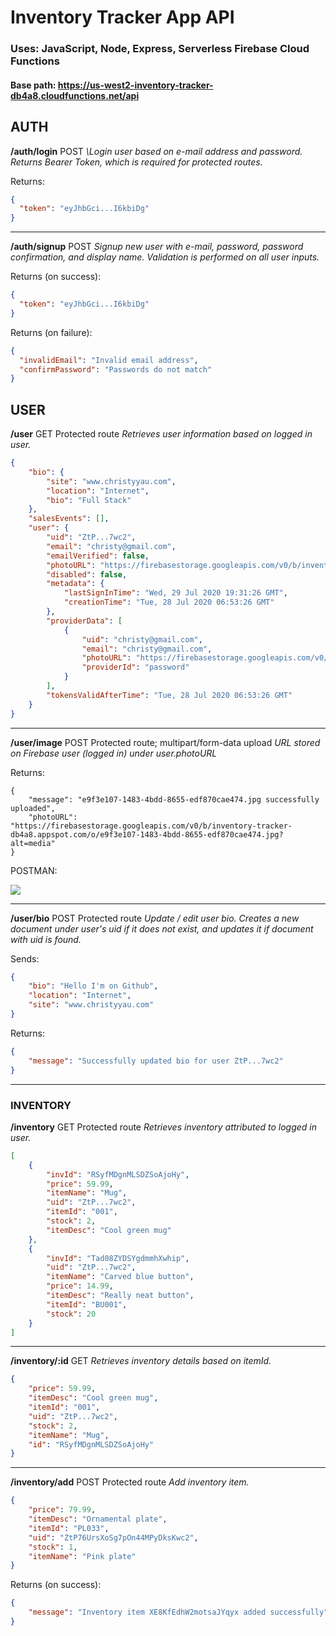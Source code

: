# Inventory Tracker App API
### Uses: JavaScript, Node, Express, Serverless Firebase Cloud Functions

#### Base path: https://us-west2-inventory-tracker-db4a8.cloudfunctions.net/api



## AUTH

**/auth/login**
POST
*\Login user based on e-mail address and password. Returns Bearer Token, which is required for protected routes.*

Returns:

```json
{
  "token": "eyJhbGci...I6kbiDg"
}
```



-------------------



**/auth/signup**
POST
*Signup new user with e-mail, password, password confirmation, and display name. Validation is performed on all user inputs.*

Returns (on success):

```json
{
  "token": "eyJhbGci...I6kbiDg"
}
```

Returns (on failure):

```json
{
  "invalidEmail": "Invalid email address",
  "confirmPassword": "Passwords do not match"
}
```





## USER 

**/user**
GET
Protected route
*Retrieves user information based on logged in user.*

```json
{
    "bio": {
        "site": "www.christyyau.com",
        "location": "Internet",
        "bio": "Full Stack"
    },
    "salesEvents": [],
    "user": {
        "uid": "ZtP...7wc2",
        "email": "christy@gmail.com",
        "emailVerified": false,
        "photoURL": "https://firebasestorage.googleapis.com/v0/b/inventory-tracker-db4a8.appspot.com/o/e9f3e107-1483-4bdd-8655-edf870cae474.jpg?alt=media",
        "disabled": false,
        "metadata": {
            "lastSignInTime": "Wed, 29 Jul 2020 19:31:26 GMT",
            "creationTime": "Tue, 28 Jul 2020 06:53:26 GMT"
        },
        "providerData": [
            {
                "uid": "christy@gmail.com",
                "email": "christy@gmail.com",
                "photoURL": "https://firebasestorage.googleapis.com/v0/b/inventory-tracker-db4a8.appspot.com/o/e9f3e107-1483-4bdd-8655-edf870cae474.jpg?alt=media",
                "providerId": "password"
            }
        ],
        "tokensValidAfterTime": "Tue, 28 Jul 2020 06:53:26 GMT"
    }
}
```



----------------------------



**/user/image**
POST
Protected route; multipart/form-data upload
*URL stored on Firebase user (logged in) under user.photoURL*

Returns:

```
{
    "message": "e9f3e107-1483-4bdd-8655-edf870cae474.jpg successfully uploaded",
    "photoURL": "https://firebasestorage.googleapis.com/v0/b/inventory-tracker-db4a8.appspot.com/o/e9f3e107-1483-4bdd-8655-edf870cae474.jpg?alt=media"
}
```



POSTMAN:

![](C:\Development\inventory-tracker\inventory-tracker-functions\img\user-image.png)



------------------



**/user/bio**
POST
Protected route
*Update / edit user bio.  Creates a new document under user's uid if it does not exist, and updates it if document with uid is found.*

Sends:

```json
{
    "bio": "Hello I'm on Github",
    "location": "Internet",
    "site": "www.christyyau.com"
}
```

Returns:

```json
{
    "message": "Successfully updated bio for user ZtP...7wc2"
}
```

--------------



### INVENTORY

**/inventory**
GET
Protected route
*Retrieves inventory attributed to logged in user.*

```json
[
    {
        "invId": "RSyfMDgnMLSDZSoAjoHy",
        "price": 59.99,
        "itemName": "Mug",
        "uid": "ZtP...7wc2",
        "itemId": "001",
        "stock": 2,
        "itemDesc": "Cool green mug"
    },
    {
        "invId": "Tad08ZYDSYgdmmhXwhip",
        "uid": "ZtP...7wc2",
        "itemName": "Carved blue button",
        "price": 14.99,
        "itemDesc": "Really neat button",
        "itemId": "BU001",
        "stock": 20
    }
]
```



-----------------------------

**/inventory/:id**
GET
*Retrieves inventory details based on itemId.*

```json
{
    "price": 59.99,
    "itemDesc": "Cool green mug",
    "itemId": "001",
    "uid": "ZtP...7wc2",
    "stock": 2,
    "itemName": "Mug",
    "id": "RSyfMDgnMLSDZSoAjoHy"
}
```



--------------



**/inventory/add**
POST
Protected route
*Add inventory item.*

```json
{
    "price": 79.99,
    "itemDesc": "Ornamental plate",
    "itemId": "PL033",
    "uid": "ZtP76UrsXoSg7pOn44MPyDksKwc2",
    "stock": 1,
    "itemName": "Pink plate"
}
```

Returns (on success):

```json
{
    "message": "Inventory item XE8KfEdhW2motsaJYqyx added successfully"
}
```

